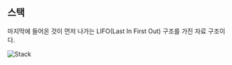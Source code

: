 ## 스택

마지막에 들어온 것이 먼저 나가는 LIFO(Last In First Out) 구조를 가진 자료 구조이다.

![Stack](https://upload.wikimedia.org/wikipedia/commons/2/29/Data_stack.svg)
